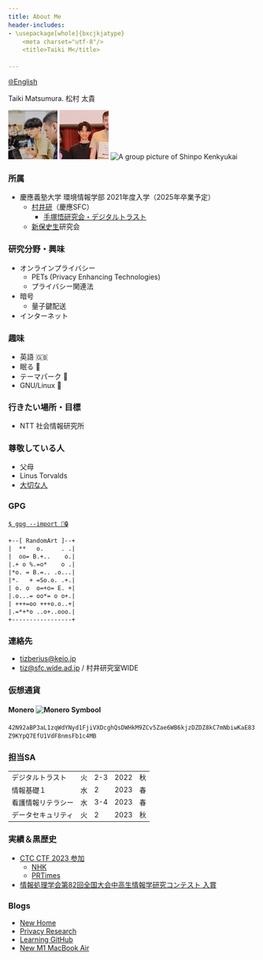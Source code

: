 ```yaml
---
title: About Me
header-includes:
- \usepackage[whole]{bxcjkjatype}
	<meta charset="utf-8"/>
	<title>Taiki M</title>

---
```

 [🌐English](index_en.html)

Taiki Matsumura. 松村 太貴

<img src="img/me_01.jpg" alt="A picture of myself" title="my pic" height="100"/>
<img src="img/me_02.jpg" alt="A picture of myself" title="my pic" height="100"/>
<img src='img/shimpo.jpg' alt='A group picture of Shinpo Kenkyukai' height='100'>

### 所属
- 慶應義塾大学 環境情報学部 2021年度入学（2025年卒業予定）
	- [村井研](https://rg.sfc.keio.ac.jp)（慶應SFC）
		- [手塚悟研究会・デジタルトラスト](https://d-trust.sfc.wide.ad.jp/)
	- [新保史生](https://www.sfc.keio.ac.jp/faculty_profile/list/PM/fumio-shimpo.html)研究会

### 研究分野・興味
- オンラインプライバシー
	- PETs (Privacy Enhancing Technologies)
	- プライバシー関連法
- 暗号
	- 量子鍵配送
- インターネット

### 趣味
- 英語 🇬🇧
- 眠る 🛌 
- テーマパーク 🎡
- GNU/Linux 🐧

### 行きたい場所・目標
- NTT 社会情報研究所

### 尊敬している人
- 父母
- Linus Torvalds
- [大切な人](sk.html)

### GPG
[```$ gpg --import 🔑🔒```](tiz.gpg)
```
+--[ RandomArt ]--+
|  **   o.     . .|
|  oo= B.+..    o.|
|.+ o %.=o*    o .|
|*o. = B.=.. .o...|
|*.   + =So.o. .+.|
| o. o  o=+o= E. +|
|.o...= oo*= o o+.|
| +++=oo +++o.o..+|
|.=*+*o ..o+..ooo.|
+-----------------+
```

### 連絡先
- <tizberius@keio.jp>
- <tiz@sfc.wide.ad.jp> / 村井研究室WIDE

### 仮想通貨
#### Monero <img src='https://web.getmonero.org/press-kit/symbols/monero-symbol-480.png' alt='Monero Symbool' height='15'>
`42N92aBP3aL1zqWdYNyd1FjiVXDcghQsDWHkM9ZCv5Zae6WB6kjzDZDZ8kC7mNbiwKaE83Z9KYpQ7EfU1VdF8nmsFb1c4MB`

### 担当SA
| | | | | |
|-|-|-|-|-|
| デジタルトラスト | 火 | 2-3 | 2022 | 秋 |
| 情報基礎１ | 水 | 2 | 2023 | 春 |
| 看護情報リテラシー | 水 | 3-4 | 2023 | 春 |
| データセキュリティ | 火 | 2 | 2023 | 秋 |

### 実績＆黒歴史
* [CTC CTF 2023 参加](https://c2c-ctf-2023.cysec-lab.keio.ac.jp/)
	* [NHK](https://www3.nhk.or.jp/nhkworld/en/news/videos/20230802204704128/)
	* [PRTimes](https://prtimes.jp/story/detail/AxM08Ah0JjB)
* [情報処理学会第82回全国大会中高生情報学研究コンテスト 入賞](https://www.milive.jp/live/200301/10/)

### Blogs
* [New Home](newhome.html)
* [Privacy Research](privacy.html)
* [Learning GitHub](learn_git.html)
* [New M1 MacBook Air](m1mba.html)